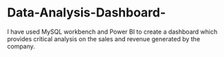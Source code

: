 # Data-Analysis-Dashboard-
I have used MySQL workbench and Power BI to create a dashboard which provides critical analysis on the sales and revenue generated by the company.

